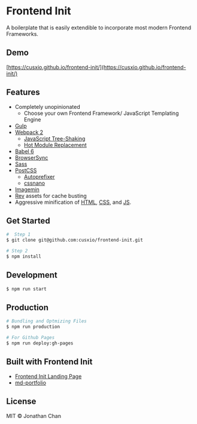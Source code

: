 # Frontend Init

A boilerplate that is easily extendible to incorporate most modern Frontend Frameworks.

## Demo

[https://cusxio.github.io/frontend-init/](https://cusxio.github.io/frontend-init/)

## Features

- Completely unopinionated
    - Choose your own Frontend Framework/ JavaScript Templating Engine
- [Gulp](http://gulpjs.com/)
- [Webpack 2](https://gist.github.com/sokra/27b24881210b56bbaff7)
    - [JavaScript Tree-Shaking](http://www.2ality.com/2015/12/webpack-tree-shaking.html)
    - [Hot Module Replacement](https://medium.com/@rajaraodv/webpack-hot-module-replacement-hmr-e756a726a07#.uex3hxmt8)
- [Babel 6](https://babeljs.io/)
- [BrowserSync](https://www.browsersync.io/)
- [Sass](http://sass-lang.com/)
- [PostCSS](http://postcss.org/)
    - [Autoprefixer](https://github.com/postcss/autoprefixer)
    - [cssnano](http://cssnano.co/)
- [Imagemin](https://github.com/imagemin/imagemin)
- [Rev](https://github.com/sindresorhus/gulp-rev) assets for cache busting
- Aggressive minification of [HTML](https://github.com/kangax/html-minifier), [CSS](http://cssnano.co/), and [JS](https://github.com/mishoo/UglifyJS).

## Get Started

```bash
#  Step 1
$ git clone git@github.com:cusxio/frontend-init.git

# Step 2
$ npm install
```

## Development

```bash
$ npm run start
```

## Production

```bash
# Bundling and Optmizing Files
$ npm run production

# For Github Pages
$ npm run deploy:gh-pages
```

## Built with Frontend Init

- [Frontend Init Landing Page](https://cusxio.github.io/frontend-init/)
- [md-portfolio](https://github.com/cusxio/moderndeveloper-portfolio)

## License

MIT © Jonathan Chan

